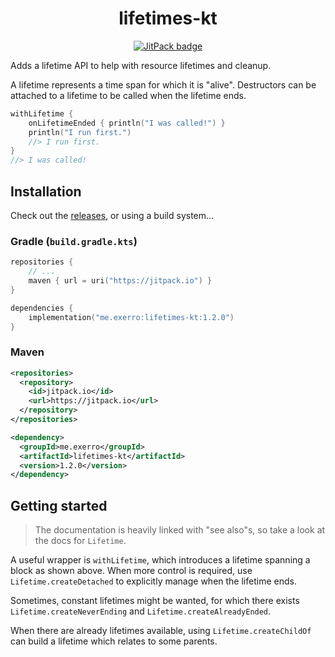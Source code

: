 <h1 align="center">
  lifetimes-kt
</h1>

<p align="center">
  <a href="https://jitpack.io/#exerro/lifetimes-kt"><img src="https://jitpack.io/v/exerro/lifetimes-kt.svg" alt="JitPack badge"/></a>
</p>

Adds a lifetime API to help with resource lifetimes and cleanup.

A lifetime represents a time span for which it is "alive". Destructors can be
attached to a lifetime to be called when the lifetime ends.

```kotlin
withLifetime {
    onLifetimeEnded { println("I was called!") }
    println("I run first.")
    //> I run first.
}
//> I was called!
```

## Installation

Check out the [releases](https://github.com/exerro/lifetimes-kt/releases), or
using a build system...

### Gradle (`build.gradle.kts`)

```kotlin
repositories {
    // ...
    maven { url = uri("https://jitpack.io") }
}

dependencies {
    implementation("me.exerro:lifetimes-kt:1.2.0")
}
```

### Maven

```xml
<repositories>
  <repository>
    <id>jitpack.io</id>
    <url>https://jitpack.io</url>
  </repository>
</repositories>

<dependency>
  <groupId>me.exerro</groupId>
  <artifactId>lifetimes-kt</artifactId>
  <version>1.2.0</version>
</dependency>
```

## Getting started

> The documentation is heavily linked with "see also"s, so take a look at the
> docs for `Lifetime`.

A useful wrapper is `withLifetime`, which introduces a lifetime spanning a block
as shown above. When more control is required, use `Lifetime.createDetached` to
explicitly manage when the lifetime ends.

Sometimes, constant lifetimes might be wanted, for which there exists
`Lifetime.createNeverEnding` and `Lifetime.createAlreadyEnded`.

When there are already lifetimes available, using `Lifetime.createChildOf` can
build a lifetime which relates to some parents.
